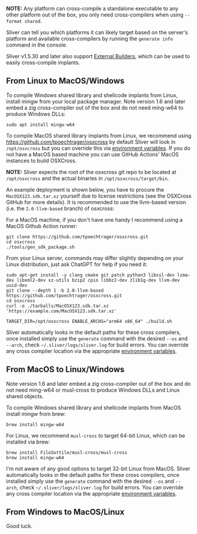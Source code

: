 **NOTE:** Any platform can cross-compile a standalone executable to any other platform out of the box, you only need cross-compilers when using `--format shared`.

Sliver can tell you which platforms it can likely target based on the server's platform and available cross-compilers by running the `generate info` command in the console.

Sliver v1.5.30 and later also support [External Builders](/docs?name=External+Builders), which can be used to easily cross-compile implants.

## From Linux to MacOS/Windows

To compile Windows shared library and shellcode implants from Linux, install mingw from your local package manager. Note version 1.6 and later embed a zig cross-compiler out of the box and do not need ming-w64 to produce Windows DLLs:

```
sudo apt install mingw-w64
```

To compile MacOS shared library implants from Linux, we recommend using https://github.com/tpoechtrager/osxcross by default Sliver will look in `/opt/osxcross` but you can override this via [environment variables](/docs?name=Environment+Variables). If you do not have a MacOS based machine you can use GitHub Actions' MacOS instances to build OSXCross.

**NOTE:** Sliver expects the root of the osxcross git repo to be located at `/opt/osxcross` and the actual binaries in `/opt/osxcross/target/bin`.

An example deployment is shown below, you have to procure the `MacOSX123.sdk.tar.xz` yourself due to license restrictions (see the OSXCross GitHub for more details). It is recommended to use the llvm-based version (i.e. the `2.0-llvm-based` branch) of osxcross:

For a MacOS machine, if you don't have one handy I recommend using a MacOS Github Action runner:

```shell
git clone https://github.com/tpoechtrager/osxcross.git
cd osxcross
./tools/gen_sdk_package.sh
```

From your Linux server, commands may differ slightly depending on your Linux distribution, just ask ChatGPT for help if you need it:

```shell
sudo apt-get install -y clang cmake git patch python3 libssl-dev lzma-dev libxml2-dev xz-utils bzip2 cpio libbz2-dev zlib1g-dev llvm-dev uuid-dev
git clone --depth 1 -b 2.0-llvm-based https://github.com/tpoechtrager/osxcross.git
cd osxcross
curl -o ./tarballs/MacOSX123.sdk.tar.xz 'https://example.com/MacOSX123.sdk.tar.xz'

TARGET_DIR=/opt/osxcross ENABLE_ARCHS="arm64 x86_64" ./build.sh
```

Sliver automatically looks in the default paths for these cross compilers, once installed simply use the `generate` command with the desired `--os` and `--arch`, check `~/.sliver/logs/sliver.log` for build errors. You can override any cross compiler location via the appropriate [environment variables](/docs?name=Environment+Variables).

## From MacOS to Linux/Windows

Note version 1.6 and later embed a zig cross-compiler out of the box and do not need ming-w64 or musl-cross to produce Windows DLLs and Linux shared objects.

To compile Windows shared library and shellcode implants from MacOS install mingw from brew:

```
brew install mingw-w64
```

For Linux, we recommend `musl-cross` to target 64-bit Linux, which can be installed via brew:

```
brew install FiloSottile/musl-cross/musl-cross
brew install mingw-w64
```

I'm not aware of any good options to target 32-bit Linux from MacOS. Sliver automatically looks in the default paths for these cross compilers, once installed simply use the `generate` command with the desired `--os` and `--arch`, check `~/.sliver/logs/sliver.log` for build errors. You can override any cross compiler location via the appropriate [environment variables](/docs?name=Environment+Variables).

## From Windows to MacOS/Linux

Good luck.
